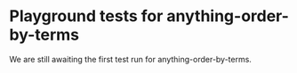 # Playground tests for anything-order-by-terms
We are still awaiting the first test run for anything-order-by-terms.
